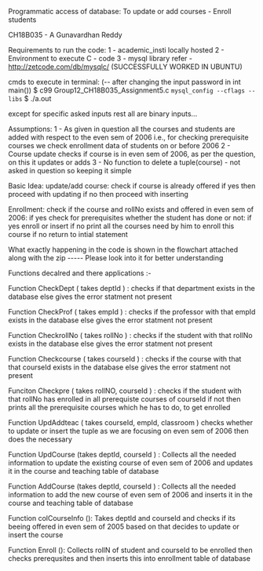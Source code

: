 Programmatic access of database:
To update or add courses - Enroll students

CH18B035 - A Gunavardhan Reddy

Requirements to run the code:
1 - academic_insti locally hosted
2 - Environment to execute C - code
3 - mysql library refer - http://zetcode.com/db/mysqlc/											(SUCCESSFULLY WORKED IN UBUNTU)

cmds to execute in terminal: (-- after changing the input password in int main())
$ c99 Group12_CH18B035_Assignment5.c `mysql_config --cflags --libs`
$ ./a.out

except for specific asked inputs rest all are binary inputs...

Assumptions:
1 - As given in question all the courses and students are added with respect to the even sem of 2006 i.e., for checking prerequisite 
	courses we check enrollment data of students on or before 2006
2 - Course update checks if course is in even sem of 2006, as per the question, on this it updates or adds
3 - No function to delete a tuple(course) - not asked in question so keeping it simple

Basic Idea:
update/add course:
	check if course is already offered
		if yes then proceed with updating
		if no then proceed with inserting

Enrollment:
	check if the course and rollNo exists and offered in even sem of 2006:
		if yes check for prerequisites whether the student has done or not:
			if yes enroll or insert
			if no print all the courses need by him to enroll this course
		if no return to intial statement


What exactly happening in the code is shown in the flowchart attached along with the zip ----- Please look into it for better understanding


Functions decalred and there applications :-

Function CheckDept ( takes deptId ) : 
		checks if that department exists in the database else gives the error statment not present

Function CheckProf ( takes empId ) : 
		checks if the professor with that empId exists in the database else gives the error statment not present

Function CheckrollNo ( takes rollNo ) :
		checks if the student with that rollNo exists in the database else gives the error statment not present

Function Checkcourse ( takes courseId ) : 
		checks if the course with that that courseId exists in the database else gives the error statment not present

Funciton Checkpre ( takes rollNO, courseId ) :
		checks if the student with that rollNo has enrolled in all prerequiste courses of courseId
			if not then prints all the prerequisite courses which he has to do, to get enrolled

Function UpdAddteac ( takes courseId, empId, classroom )
		checks whether to update or insert the tuple as we are focusing on even sem of 2006 then does the necessary

Function UpdCourse (takes deptId, courseId ) : 
		Collects all the needed information to update the existing course of even sem of 2006 and updates it in the course and 
		teaching table of database

Function AddCourse (takes deptId, courseId ) : 
		Collects all the needed information to add the new course of even sem of 2006 and inserts it in the course and teaching 
		table of database

Function colCourseInfo ():
		Takes deptId and courseId and checks if its beeing offered in even sem of 2005 based on that decides to update or insert 
		the course

Function Enroll ():
		Collects rollN of student and courseId to be enrolled then checks prerequsites and then inserts this into enrollment table 
		of database 
